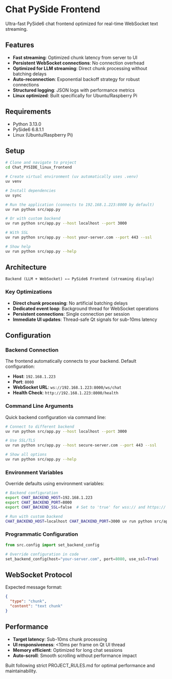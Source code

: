 # Chat PySide Frontend

Ultra-fast PySide6 chat frontend optimized for real-time WebSocket text streaming.

## Features

- **Fast streaming**: Optimized chunk latency from server to UI
- **Persistent WebSocket connections**: No connection overhead
- **Optimized for LLM streaming**: Direct chunk processing without batching delays
- **Auto-reconnection**: Exponential backoff strategy for robust connections
- **Structured logging**: JSON logs with performance metrics
- **Linux optimized**: Built specifically for Ubuntu/Raspberry Pi

## Requirements

- Python 3.13.0
- PySide6 6.8.1.1
- Linux (Ubuntu/Raspberry Pi)

## Setup

```bash
# Clone and navigate to project
cd Chat_PYSIDE_linux_frontend

# Create virtual environment (uv automatically uses .venv)
uv venv

# Install dependencies
uv sync

# Run the application (connects to 192.168.1.223:8000 by default)
uv run python src/app.py

# Or with custom backend
uv run python src/app.py --host localhost --port 3000

# With SSL
uv run python src/app.py --host your-server.com --port 443 --ssl

# Show help
uv run python src/app.py --help
```

## Architecture

```
Backend (LLM + WebSocket) ←→ PySide6 Frontend (streaming display)
```

### Key Optimizations

- **Direct chunk processing**: No artificial batching delays
- **Dedicated event loop**: Background thread for WebSocket operations
- **Persistent connections**: Single connection per session
- **Immediate UI updates**: Thread-safe Qt signals for sub-10ms latency

## Configuration

### Backend Connection

The frontend automatically connects to your backend. Default configuration:
- **Host**: `192.168.1.223`
- **Port**: `8000`
- **WebSocket URL**: `ws://192.168.1.223:8000/ws/chat`
- **Health Check**: `http://192.168.1.223:8000/health`

### Command Line Arguments

Quick backend configuration via command line:

```bash
# Connect to different backend
uv run python src/app.py --host localhost --port 3000

# Use SSL/TLS
uv run python src/app.py --host secure-server.com --port 443 --ssl

# Show all options
uv run python src/app.py --help
```

### Environment Variables

Override defaults using environment variables:

```bash
# Backend configuration
export CHAT_BACKEND_HOST=192.168.1.223
export CHAT_BACKEND_PORT=8000
export CHAT_BACKEND_SSL=false  # Set to 'true' for wss:// and https://

# Run with custom backend
CHAT_BACKEND_HOST=localhost CHAT_BACKEND_PORT=3000 uv run python src/app.py
```

### Programmatic Configuration

```python
from src.config import set_backend_config

# Override configuration in code
set_backend_config(host="your-server.com", port=8080, use_ssl=True)
```

## WebSocket Protocol

Expected message format:
```json
{
  "type": "chunk",
  "content": "text chunk"
}
```

## Performance

- **Target latency**: Sub-10ms chunk processing
- **UI responsiveness**: <10ms per frame on Qt UI thread
- **Memory efficient**: Optimized for long chat sessions
- **Auto-scroll**: Smooth scrolling without performance impact

Built following strict PROJECT_RULES.md for optimal performance and maintainability.
